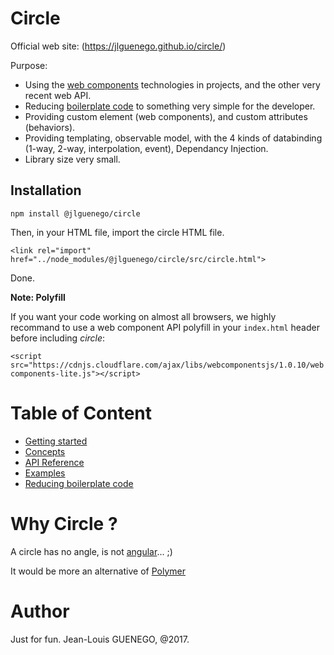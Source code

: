 Circle
======

Official web site: (https://jlguenego.github.io/circle/)

Purpose: 
- Using the [web components](https://www.webcomponents.org/) technologies in projects, and the other very recent web API.
- Reducing [boilerplate code](./doc/ReducingBoilerplate.md) to something very simple for the developer.
- Providing custom element (web components), and custom attributes (behaviors).
- Providing templating, observable model, with the 4 kinds of databinding (1-way, 2-way, interpolation, event), Dependancy Injection.
- Library size very small.

Installation
------------
```
npm install @jlguenego/circle
```

Then, in your HTML file, import the circle HTML file.
```
<link rel="import" href="../node_modules/@jlguenego/circle/src/circle.html">
```

Done.

**Note: Polyfill**

If you want your code working on almost all browsers, we highly recommand to use a web component API polyfill in your `index.html` header before including *circle*:

`<script src="https://cdnjs.cloudflare.com/ajax/libs/webcomponentsjs/1.0.10/webcomponents-lite.js"></script>`


Table of Content
================

- [Getting started](./doc/GettingStarted.md)
- [Concepts](./doc/Concepts.md)
- [API Reference](./doc/APIReference.md)
- [Examples](./doc/Examples.md)
- [Reducing boilerplate code](./doc/ReducingBoilerplate.md)


Why Circle ?
============

A circle has no angle, is not [angular](https://angular.io/)... ;)

It would be more an alternative of [Polymer](https://www.polymer-project.org/)



Author
======
Just for fun.
Jean-Louis GUENEGO, @2017.



